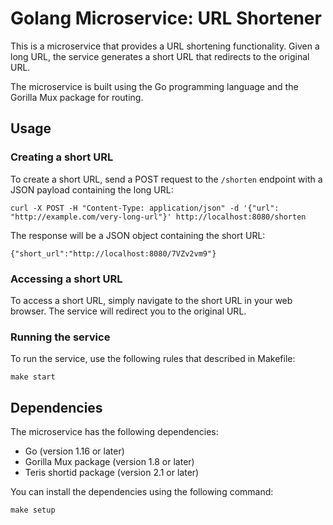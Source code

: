 
# Golang Microservice: URL Shortener

This is a microservice that provides a URL shortening functionality. Given a long URL, the service generates a short URL that redirects to the original URL.

The microservice is built using the Go programming language and the Gorilla Mux package for routing.

## Usage

### Creating a short URL

To create a short URL, send a POST request to the `/shorten` endpoint with a JSON payload containing the long URL:

```
curl -X POST -H "Content-Type: application/json" -d '{"url": "http://example.com/very-long-url"}' http://localhost:8080/shorten
``` 

The response will be a JSON object containing the short URL:

```
{"short_url":"http://localhost:8080/7VZv2vm9"}
``` 
### Accessing a short URL

To access a short URL, simply navigate to the short URL in your web browser. The service will redirect you to the original URL.

### Running the service

To run the service, use the following rules that described in Makefile:

```
make start
```

## Dependencies

The microservice has the following dependencies:

-   Go (version 1.16 or later)
-   Gorilla Mux package (version 1.8 or later)
-   Teris shortid package (version 2.1 or later)

You can install the dependencies using the following command:

```
make setup
```